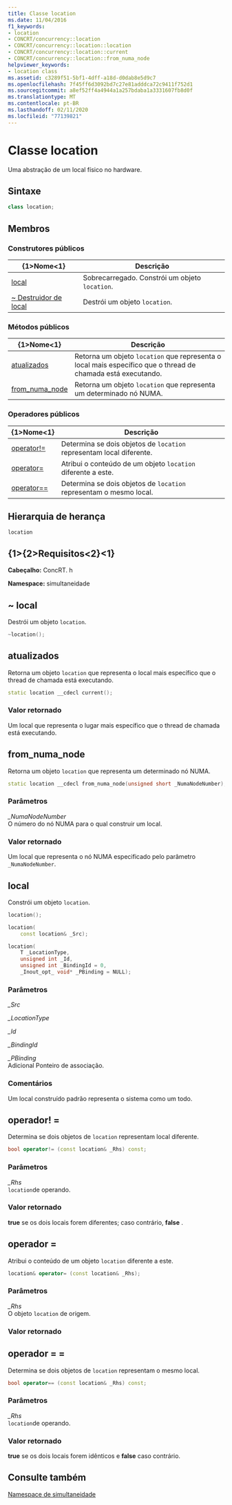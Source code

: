 ```yaml
---
title: Classe location
ms.date: 11/04/2016
f1_keywords:
- location
- CONCRT/concurrency::location
- CONCRT/concurrency::location::location
- CONCRT/concurrency::location::current
- CONCRT/concurrency::location::from_numa_node
helpviewer_keywords:
- location class
ms.assetid: c3289f51-5bf1-4dff-a18d-d0dab8e5d9c7
ms.openlocfilehash: 7f45ff6d3092bd7c27e81adddca72c9411f752d1
ms.sourcegitcommit: a8ef52ff4a4944a1a257bdaba1a3331607fb8d0f
ms.translationtype: MT
ms.contentlocale: pt-BR
ms.lasthandoff: 02/11/2020
ms.locfileid: "77139821"
---
```

# <a name="location-class"></a>Classe location

Uma abstração de um local físico no hardware.

## <a name="syntax"></a>Sintaxe

```cpp
class location;
```

## <a name="members"></a>Membros

### <a name="public-constructors"></a>Construtores públicos

|{1&gt;Nome&lt;1}|Descrição|
|----------|-----------------|
|[local](#ctor)|Sobrecarregado. Constrói um objeto `location`.|
|[~ Destruidor de local](#dtor)|Destrói um objeto `location`.|

### <a name="public-methods"></a>Métodos públicos

|{1&gt;Nome&lt;1}|Descrição|
|----------|-----------------|
|[atualizados](#current)|Retorna um objeto `location` que representa o local mais específico que o thread de chamada está executando.|
|[from_numa_node](#from_numa_node)|Retorna um objeto `location` que representa um determinado nó NUMA.|

### <a name="public-operators"></a>Operadores públicos

|{1&gt;Nome&lt;1}|Descrição|
|----------|-----------------|
|[operator!=](#operator_neq)|Determina se dois objetos de `location` representam local diferente.|
|[operator=](#operator_eq)|Atribui o conteúdo de um objeto `location` diferente a este.|
|[operator==](#operator_eq_eq)|Determina se dois objetos de `location` representam o mesmo local.|

## <a name="inheritance-hierarchy"></a>Hierarquia de herança

`location`

## <a name="requirements"></a>{1&gt;{2&gt;Requisitos&lt;2}&lt;1}

**Cabeçalho:** ConcRT. h

**Namespace:** simultaneidade

## <a name="dtor"></a>~ local

Destrói um objeto `location`.

```cpp
~location();
```

## <a name="current"></a>atualizados

Retorna um objeto `location` que representa o local mais específico que o thread de chamada está executando.

```cpp
static location __cdecl current();
```

### <a name="return-value"></a>Valor retornado

Um local que representa o lugar mais específico que o thread de chamada está executando.

## <a name="from_numa_node"></a>from_numa_node

Retorna um objeto `location` que representa um determinado nó NUMA.

```cpp
static location __cdecl from_numa_node(unsigned short _NumaNodeNumber);
```

### <a name="parameters"></a>Parâmetros

*_NumaNodeNumber*<br/>
O número do nó NUMA para o qual construir um local.

### <a name="return-value"></a>Valor retornado

Um local que representa o nó NUMA especificado pelo parâmetro `_NumaNodeNumber`.

## <a name="ctor"></a>local

Constrói um objeto `location`.

```cpp
location();

location(
    const location& _Src);

location(
    T _LocationType,
    unsigned int _Id,
    unsigned int _BindingId = 0,
    _Inout_opt_ void* _PBinding = NULL);
```

### <a name="parameters"></a>Parâmetros

*_Src*<br/>

*_LocationType*<br/>

*_Id*<br/>

*_BindingId*<br/>

*_PBinding*<br/>
Adicional Ponteiro de associação.

### <a name="remarks"></a>Comentários

Um local construído padrão representa o sistema como um todo.

## <a name="operator_neq"></a>operador! =

Determina se dois objetos de `location` representam local diferente.

```cpp
bool operator!= (const location& _Rhs) const;
```

### <a name="parameters"></a>Parâmetros

*_Rhs*<br/>
`location`de operando.

### <a name="return-value"></a>Valor retornado

**true** se os dois locais forem diferentes; caso contrário, **false** .

## <a name="operator_eq"></a>operador =

Atribui o conteúdo de um objeto `location` diferente a este.

```cpp
location& operator= (const location& _Rhs);
```

### <a name="parameters"></a>Parâmetros

*_Rhs*<br/>
O objeto `location` de origem.

### <a name="return-value"></a>Valor retornado

## <a name="operator_eq_eq"></a>operador = =

Determina se dois objetos de `location` representam o mesmo local.

```cpp
bool operator== (const location& _Rhs) const;
```

### <a name="parameters"></a>Parâmetros

*_Rhs*<br/>
`location`de operando.

### <a name="return-value"></a>Valor retornado

**true** se os dois locais forem idênticos e **false** caso contrário.

## <a name="see-also"></a>Consulte também

[Namespace de simultaneidade](concurrency-namespace.md)
